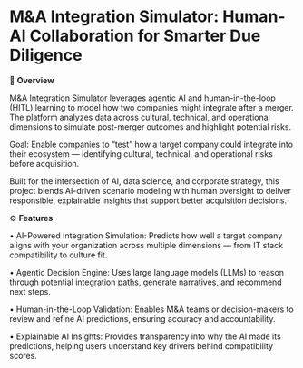 # M&A Integration Simulator: Human-AI Collaboration for Smarter Due Diligence

🧠 **Overview**

M&A Integration Simulator leverages agentic AI and human-in-the-loop (HITL) learning to model how two companies might integrate after a merger. The platform analyzes data across cultural, technical, and operational dimensions to simulate post-merger outcomes and highlight potential risks.

Goal: Enable companies to “test” how a target company could integrate into their ecosystem — identifying cultural, technical, and operational risks before acquisition.

Built for the intersection of AI, data science, and corporate strategy, this project blends AI-driven scenario modeling with human oversight to deliver responsible, explainable insights that support better acquisition decisions.

⚙️ **Features**

• AI-Powered Integration Simulation: Predicts how well a target company aligns with your organization across multiple dimensions — from IT stack compatibility to culture fit.

• Agentic Decision Engine: Uses large language models (LLMs) to reason through potential integration paths, generate narratives, and recommend next steps.

• Human-in-the-Loop Validation: Enables M&A teams or decision-makers to review and refine AI predictions, ensuring accuracy and accountability.

• Explainable AI Insights: Provides transparency into why the AI made its predictions, helping users understand key drivers behind compatibility scores.
